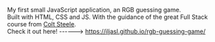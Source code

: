My first small JavaScript application, an RGB guessing game.
<br>
Built with HTML, CSS and JS. With the guidance of the great Full Stack course from <a href="https://github.com/Colt">Colt Steele</a>.
<br>
Check it out here! ------>  https://iljasl.github.io/rgb-guessing-game/
